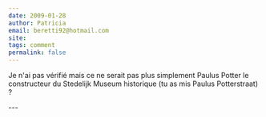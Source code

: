 ```yaml
---
date: 2009-01-28
author: Patricia
email: beretti92@hotmail.com
site: 
tags: comment
permalink: false
---
```


<p>Je n'ai pas  vérifié mais ce ne serait pas plus simplement Paulus Potter le constructeur du Stedelijk Museum historique (tu as mis Paulus Potterstraat) ?</p>
---